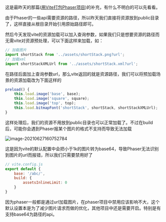 这是最昨天的那篇([用Vite打包Phaser项目](/blog/2021-06-26/start-phaser-use-vite-and-ts/))的补充，有什么不明白的可以先看看。



由于Phaser的一些api需要资源的路径，所以昨天我们直接将资源放到public目录了，这样直接从根目录开始引用原始路径即可。

然后今天发现vite的资源加载可以加入查询参数，如果我们只是想要资源的路径而无需vite对资源预处理，可以下面这样来加载，如：

```javascript
// 加载图片
import shortStack from '../assets/shortStack.png?url';
// 加载xml
import shortStackXMLUrl from '../assets/shortStack.xml?url';
```

在路径后面加上查询参数url，那么vite返回的就是资源路径，我们可以将预加载场景的资源加载改为下面这样的

```typescript
preload() {
    this.load.image('base', base);
    this.load.image('square', square);
    this.load.image('top', top);
    this.load.bitmapFont('shortStack', shortStack, shortStackXMLUrl);
}
```

这样处理后，我们的资源不用放到public目录也可以正常加载了。不过在build后，可能你会遇到Phaser报某个图片的格式不支持而导致无法加载

![image-20210627160752784](https://cdn.jsdelivr.net/gh/ywxgod/image_source/imgs20210627162821.png)

这是因为vite的默认配置中会把小于1k的图片转为base64，导致Phaser无法识别到图片的url而报错，所以我们只需要禁用好了

```javascript
// vite.config.js
export default {
    base: '/abc/',
    build: {
        assetsInlineLimit: 0
    }
}
```

因为phaser一般都是通过url加载图片，在phaser项目中禁用应该影响不大，这个默认设置本是为了减少图片请求而做的优化，其他项目中还是需要开启。特别是有支持base64为路径的api。

